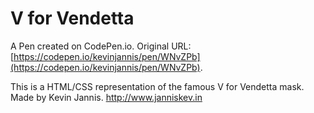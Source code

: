 # V for Vendetta

A Pen created on CodePen.io. Original URL: [https://codepen.io/kevinjannis/pen/WNvZPb](https://codepen.io/kevinjannis/pen/WNvZPb).

This is a HTML/CSS representation of the famous V for Vendetta mask. Made by Kevin Jannis. http://www.janniskev.in
